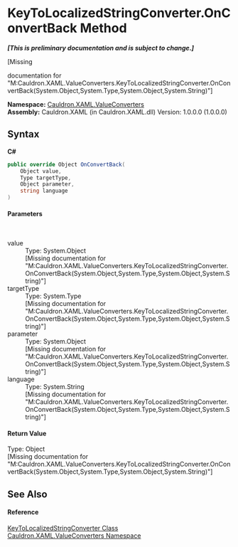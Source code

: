 # KeyToLocalizedStringConverter.OnConvertBack Method 
 _**\[This is preliminary documentation and is subject to change.\]**_

\[Missing <summary> documentation for "M:Cauldron.XAML.ValueConverters.KeyToLocalizedStringConverter.OnConvertBack(System.Object,System.Type,System.Object,System.String)"\]

**Namespace:**&nbsp;<a href="N_Cauldron_XAML_ValueConverters">Cauldron.XAML.ValueConverters</a><br />**Assembly:**&nbsp;Cauldron.XAML (in Cauldron.XAML.dll) Version: 1.0.0.0 (1.0.0.0)

## Syntax

**C#**<br />
``` C#
public override Object OnConvertBack(
	Object value,
	Type targetType,
	Object parameter,
	string language
)
```


#### Parameters
&nbsp;<dl><dt>value</dt><dd>Type: System.Object<br />\[Missing <param name="value"/> documentation for "M:Cauldron.XAML.ValueConverters.KeyToLocalizedStringConverter.OnConvertBack(System.Object,System.Type,System.Object,System.String)"\]</dd><dt>targetType</dt><dd>Type: System.Type<br />\[Missing <param name="targetType"/> documentation for "M:Cauldron.XAML.ValueConverters.KeyToLocalizedStringConverter.OnConvertBack(System.Object,System.Type,System.Object,System.String)"\]</dd><dt>parameter</dt><dd>Type: System.Object<br />\[Missing <param name="parameter"/> documentation for "M:Cauldron.XAML.ValueConverters.KeyToLocalizedStringConverter.OnConvertBack(System.Object,System.Type,System.Object,System.String)"\]</dd><dt>language</dt><dd>Type: System.String<br />\[Missing <param name="language"/> documentation for "M:Cauldron.XAML.ValueConverters.KeyToLocalizedStringConverter.OnConvertBack(System.Object,System.Type,System.Object,System.String)"\]</dd></dl>

#### Return Value
Type: Object<br />\[Missing <returns> documentation for "M:Cauldron.XAML.ValueConverters.KeyToLocalizedStringConverter.OnConvertBack(System.Object,System.Type,System.Object,System.String)"\]

## See Also


#### Reference
<a href="T_Cauldron_XAML_ValueConverters_KeyToLocalizedStringConverter">KeyToLocalizedStringConverter Class</a><br /><a href="N_Cauldron_XAML_ValueConverters">Cauldron.XAML.ValueConverters Namespace</a><br />